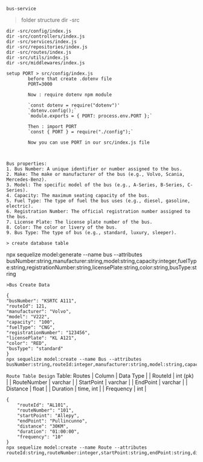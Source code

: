 `bus-service`

> folder structure
> dir -src

    dir -src/config/index.js
    dir -src/controllers/index.js
    dir -src/services/index.js
    dir -src/repositories/index.js
    dir -src/routes/index.js
    dir -src/utils/index.js
    dir -src/middlewares/index.js

```
setup PORT > src/config/index.js
        before that create .dotenv file
        PORT=3000

        Now : require dotenv npm module

        `const dotenv = require("dotenv")'
        `dotenv.config();`
        `module.exports = { PORT: process.env.PORT };`

        Then : import PORT
        `const { PORT } = require("./config");`

        Now you can use PORT in our src/index.js file



Bus properties:
1. Bus Number: A unique identifier or number assigned to the bus.
2. Make: The make or manufacturer of the bus (e.g., Volvo, Scania, Mercedes-Benz).
3. Model: The specific model of the bus (e.g., A-Series, B-Series, C-Series).
4. Capacity: The maximum seating capacity of the bus.
5. Fuel Type: The type of fuel the bus uses (e.g., diesel, gasoline, electric).
6. Registration Number: The official registration number assigned to the bus.
7. License Plate: The license plate number of the bus.
8. Color: The color or livery of the bus.
9. Bus Type: The type of bus (e.g., standard, luxury, sleeper).

> create database table
```

npx sequelize model:generate --name bus --attributes busNumber:string,manufacturer:string,model:string,capacity:integer,fuelType:string,registrationNumber:string,licensePlate:string,color:string,busType:string

```
>Bus Create Data
```

```
{
"busNumber": "KSRTC A111",
"routeId": 121,
"manufacturer": "Volvo",
"model": "V222",
"capacity": "100",
"fuelType": "CNG",
"registrationNumber": "123456",
"licensePlate": "KL A121",
"color": "RED",
"busType": "standard"
}
npx sequelize model:create --name Bus --attributes busNumber:string,routeId:integer,manufacturer:string,model:string,capacity:integer,fuelType:string,registrationNumber:integer,licensePlate:string,color:string,busType:string
```

`Route Table Design`
Table: Routes
| Column | Data Type |
| RouteId | int (pk) |
| RouteNumber | varchar |
| StartPoint | varchar |
| EndPoint | varchar |
| Distance | float |
| Duration | time, int |
| Frequency | int |

```
{
    "routeId": "AL101",
    "routeNumber": "101",
    "startPoint": "Allepy",
    "endPoint": "Pullincunno",
    "distance": "30KM",
    "duration": "01:00:00",
    "frequency": "10"
}
npx sequelize model:create --name Route --attributes routeId:string,routeNumber:integer,startPoint:string,endPoint:string,distance:string,duration:time,frequency:integer
```
